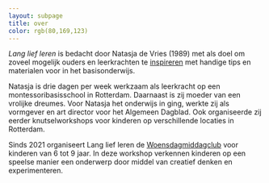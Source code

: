 ```yaml
---
layout: subpage
title: over
color: rgb(80,169,123)
---
```


_Lang lief leren_ is bedacht door Natasja de Vries (1989) met als doel om zoveel mogelijk ouders en leerkrachten te [inspireren](https://www.instagram.com/langliefleren/) met handige tips en materialen voor in het basisonderwijs.

Natasja is drie dagen per week werkzaam als leerkracht op een montessoribasisschool in Rotterdam. Daarnaast is zij moeder van een vrolijke dreumes.
Voor Natasja het onderwijs in ging, werkte zij als vormgever en art director voor het Algemeen Dagblad. Ook organiseerde zij eerder knutselworkshops voor kinderen op verschillende locaties in Rotterdam.

Sinds 2021 organiseert Lang lief leren de [Woensdagmiddagclub](/woensdagmiddagclub) voor kinderen van 6 tot 9 jaar. In deze workshop verkennen kinderen op een speelse manier een onderwerp door middel van creatief denken en experimenteren.
